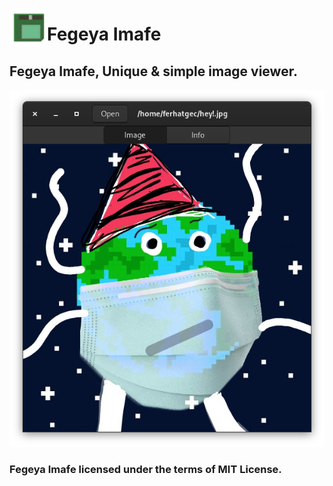<img src="resource/imafe.png" align="left"
     alt="Fegeya Imafe logo by @ferhatgec" width="60" height="60">
     
# Fegeya Imafe
## Fegeya Imafe, Unique &amp; simple image viewer.

![My profile picture :) !?](/resource/window.png)

### Fegeya Imafe licensed under the terms of MIT License.
